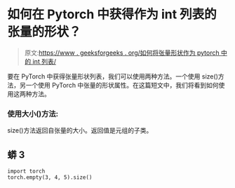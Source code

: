 # 如何在 Pytorch 中获得作为 int 列表的张量的形状？

> 原文:[https://www . geeksforgeeks . org/如何将张量形状作为 pytorch 中的 int 列表/](https://www.geeksforgeeks.org/how-to-get-the-shape-of-a-tensor-as-a-list-of-int-in-pytorch/)

要在 PyTorch 中获得张量形状列表，我们可以使用两种方法。一个使用 size()方法，另一个使用 PyTorch 中张量的形状属性。在这篇短文中，我们将看到如何使用这两种方法。

### **使用大小()方法:**

size()方法返回自张量的大小。返回值是元组的子类。

## 蟒 3

```
import torch
torch.empty(3, 4, 5).size()
```